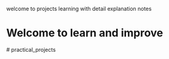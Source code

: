 welcome to  projects learning with detail explanation notes 
<br/>
<html>
  <head>
    <title>
      <h1>Creating a repo on github</h1>
    </title>
  </head>
  <body>
    <h1>Welcome to learn and improve</h1>
  </body>
  
</html>
# practical_projects
